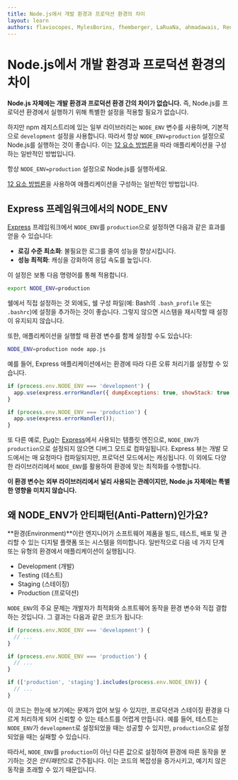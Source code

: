 ```yaml
---
title: Node.js에서 개발 환경과 프로덕션 환경의 차이
layout: learn
authors: flaviocopes, MylesBorins, fhemberger, LaRuaNa, ahmadawais, RenanTKN, mcollina
---
```


# Node.js에서 개발 환경과 프로덕션 환경의 차이

**Node.js 자체에는 개발 환경과 프로덕션 환경 간의 차이가 없습니다.** 즉, Node.js를 프로덕션 환경에서 실행하기 위해 특별한 설정을 적용할 필요가 없습니다.

하지만 npm 레지스트리에 있는 일부 라이브러리는 `NODE_ENV` 변수를 사용하며, 기본적으로 `development` 설정을 사용합니다. 따라서 항상 `NODE_ENV=production` 설정으로 Node.js를 실행하는 것이 좋습니다. 이는 [12 요소 방법론](https://12factor.net/)을 따라 애플리케이션을 구성하는 일반적인 방법입니다.

항상 `NODE_ENV=production` 설정으로 Node.js를 실행하세요.

[12 요소 방법론](https://12factor.net/)을 사용하여 애플리케이션을 구성하는 일반적인 방법입니다.

## Express 프레임워크에서의 NODE_ENV

[Express](https://expressjs.com/) 프레임워크에서 `NODE_ENV`를 `production`으로 설정하면 다음과 같은 효과를 얻을 수 있습니다:

- **로깅 수준 최소화**: 불필요한 로그를 줄여 성능을 향상시킵니다.
- **성능 최적화**: 캐싱을 강화하여 응답 속도를 높입니다.

이 설정은 보통 다음 명령어를 통해 적용합니다.

```bash
export NODE_ENV=production
```

쉘에서 직접 설정하는 것 외에도, 쉘 구성 파일(예: Bash의 `.bash_profile` 또는 `.bashrc`)에 설정을 추가하는 것이 좋습니다. 그렇지 않으면 시스템을 재시작할 때 설정이 유지되지 않습니다.

또한, 애플리케이션을 실행할 때 환경 변수를 함께 설정할 수도 있습니다:

```bash
NODE_ENV=production node app.js
```

예를 들어, Express 애플리케이션에서는 환경에 따라 다른 오류 처리기를 설정할 수 있습니다.

```js
if (process.env.NODE_ENV === 'development') {
  app.use(express.errorHandler({ dumpExceptions: true, showStack: true }));
}

if (process.env.NODE_ENV === 'production') {
  app.use(express.errorHandler());
}
```

또 다른 예로, [Pug](https://pugjs.org)는 [Express](https://expressjs.com)에서 사용되는 템플릿 엔진으로, `NODE_ENV`가 `production`으로 설정되지 않으면 디버그 모드로 컴파일됩니다. Express 뷰는 개발 모드에서는 매 요청마다 컴파일되지만, 프로덕션 모드에서는 캐싱됩니다. 이 외에도 다양한 라이브러리에서 `NODE_ENV`를 활용하여 환경에 맞는 최적화를 수행합니다.

**이 환경 변수는 외부 라이브러리에서 널리 사용되는 관례이지만, Node.js 자체에는 특별한 영향을 미치지 않습니다.**

## 왜 NODE_ENV가 안티패턴(Anti-Pattern)인가요?

**환경(Environment)**이란 엔지니어가 소프트웨어 제품을 빌드, 테스트, 배포 및 관리할 수 있는 디지털 플랫폼 또는 시스템을 의미합니다. 일반적으로 다음 네 가지 단계 또는 유형의 환경에서 애플리케이션이 실행됩니다.

- Development (개발)
- Testing (테스트)
- Staging (스테이징)
- Production (프로덕션)

`NODE_ENV`의 주요 문제는 개발자가 최적화와 소프트웨어 동작을 환경 변수와 직접 결합하는 것입니다. 그 결과는 다음과 같은 코드가 됩니다:

```js
if (process.env.NODE_ENV === 'development') {
  // ...
}

if (process.env.NODE_ENV === 'production') {
  // ...
}

if (['production', 'staging'].includes(process.env.NODE_ENV)) {
  // ...
}
```

이 코드는 한눈에 보기에는 문제가 없어 보일 수 있지만, 프로덕션과 스테이징 환경을 다르게 처리하게 되어 신뢰할 수 있는 테스트를 어렵게 만듭니다. 예를 들어, 테스트는 `NODE_ENV`가 `development`로 설정되었을 때는 성공할 수 있지만, `production`으로 설정되었을 때는 실패할 수 있습니다.

따라서, `NODE_ENV`를 `production`이 아닌 다른 값으로 설정하여 환경에 따른 동작을 분기하는 것은 *안티패턴*으로 간주됩니다. 이는 코드의 복잡성을 증가시키고, 예기치 않은 동작을 초래할 수 있기 때문입니다.
